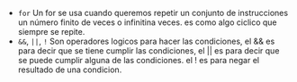 * `for` Un for se usa cuando queremos repetir un conjunto de instrucciones un número finito de veces o infinitina veces. es como algo ciclico que siempre se repite.
* `&&`, `||`, `!` Son operadores logicos para hacer las condiciones, el && es para decir que se tiene cumplir las condiciones, el || es para decir que se puede cumplir alguna de las condiciones. el ! es para negar el resultado de una condicion. 